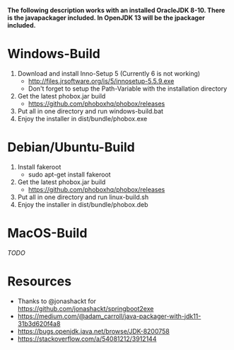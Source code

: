**The following description works with an installed OracleJDK 8-10. There is the javapackager included. In OpenJDK 13 will be the jpackager included.**

# Windows-Build
 1. Download and install Inno-Setup 5 (Currently 6 is not working)
    * http://files.jrsoftware.org/is/5/innosetup-5.5.9.exe
    * Don't forget to setup the Path-Variable with the installation directory
 2. Get the latest phobox.jar build
    * https://github.com/phoboxhq/phobox/releases
 3. Put all in one directory and run windows-build.bat
 4. Enjoy the installer in dist/bundle/phobox.exe

# Debian/Ubuntu-Build
 1. Install fakeroot
    * sudo apt-get install fakeroot
 2. Get the latest phobox.jar build
    * https://github.com/phoboxhq/phobox/releases
 3. Put all in one directory and run linux-build.sh
 4. Enjoy the installer in dist/bundle/phobox.deb

# MacOS-Build
_TODO_

# Resources
 * Thanks to @jonashackt for https://github.com/jonashackt/springboot2exe
 * https://medium.com/@adam_carroll/java-packager-with-jdk11-31b3d620f4a8
 * https://bugs.openjdk.java.net/browse/JDK-8200758
 * https://stackoverflow.com/a/54081212/3912144
